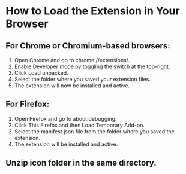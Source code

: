 #  How to Load the Extension in Your Browser
## For Chrome or Chromium-based browsers:
1. Open Chrome and go to chrome://extensions/. <br>
2. Enable Developer mode by toggling the switch at the top-right.<br>
3. Click Load unpacked.<br>
4. Select the folder where you saved your extension files.<br>
5. The extension will now be installed and active.<br>

## For Firefox:
1. Open Firefox and go to about:debugging. <br>
2. Click This Firefox and then Load Temporary Add-on. <br>
3. Select the manifest.json file from the folder where you saved the extension. <br>
4. The extension will be installed and active. <br>

## Unzip icon folder in the same directory.
